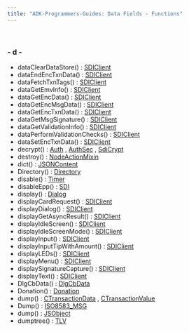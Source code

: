 ```yaml
---
title: "ADK-Programmers-Guides: Data Fields - Functions"
---
```


 

### - d -

- dataClearDataStore() : <a href="group__sdidata.md#ga1b5cc34ed0f55220536c998e0c62ecbb">SDIClient</a>
- dataEndEncTxnData() : <a href="group__sdidata.md#gaf159af0b9e2c4bf00124ff3d56cfe126">SDIClient</a>
- dataFetchTxnTags() : <a href="group__sdidata.md#ga9acbbd4302cbf4267f71e086f0a56128">SDIClient</a>
- dataGetEmvInfo() : <a href="group__sdidata.md#gab10031b5d21dc71c8661d0c5796e1225">SDIClient</a>
- dataGetEncData() : <a href="group__sdidata.md#ga813d7fedf922c7951b19a9a6fdb2fd88">SDIClient</a>
- dataGetEncMsgData() : <a href="group__sdidata.md#ga324bf519eb120e81b5077c1c0172766b">SDIClient</a>
- dataGetEncTxnData() : <a href="group__sdidata.md#ga45075f087fd2f85908653f8226074c91">SDIClient</a>
- dataGetMsgSignature() : <a href="group__sdidata.md#ga8291925fbde8e8f922860f33853dbeee">SDIClient</a>
- dataGetValidationInfo() : <a href="group__sdidata.md#gae50b2968049b499ce55b7227c0602857">SDIClient</a>
- dataPerformValidationChecks() : <a href="group__sdidata.md#gaead51427c138526d80b25c6fd02752c6">SDIClient</a>
- dataSetEncTxnData() : <a href="group__sdidata.md#ga01f90cbfe9791b31756c26a3025b6d9d">SDIClient</a>
- decrypt() : <a href="class_auth.md#af520b0e5403987294b00d0128f02d26e">Auth</a> , <a href="class_auth_sec.md#a1c31978e1efd0a840145ffe3ecc843c3">AuthSec</a> , <a href="classlibsdi_1_1_sdi_crypt.md#a7684301d03885939b4dccdd19d2807f4">SdiCrypt</a>
- destroy() : <a href="classpackmanlib_1_1nodeaction_1_1_node_action_mixin.md#a997ac515f8cd659ce5e5eabf1d6c3bd2">NodeActionMixin</a>
- dict() : <a href="classpackmanlib_1_1node_1_1_j_s_o_n_content.md#afa69507b8ff9910c7903732047fbba87">JSONContent</a>
- Directory() : <a href="class_directory.md#a38d47b06522240db90b8b01e51af6968">Directory</a>
- disable() : <a href="classsdi_1_1_timer.md#a8cfbbe53c1cf6e3054736daea3044c0f">Timer</a>
- disableEpp() : <a href="classlibsdi_1_1_s_d_i.md#a3ffe1f09009b4e4f915ba920b61541b2">SDI</a>
- display() : <a href="classlibsdi_1_1_dialog.md#a6c0c8abff6439cb7ff87d62cd27d0934">Dialog</a>
- displayCardRequest() : <a href="group__sdidisplay.md#gaef4175d6f3f65d71489a32680a8fd61f">SDIClient</a>
- displayDialog() : <a href="group__sdidisplay.md#ga16d8bea3e5a11f7164e3ce225ece9500">SDIClient</a>
- displayGetAsyncResult() : <a href="group__sdidisplay.md#gaaa69909a79a4a18a0cdacaa103a1ad77">SDIClient</a>
- displayIdleScreen() : <a href="group__sdidisplay.md#ga3465958027d8b0b80dd2eef84345d39d">SDIClient</a>
- displayIdleScreenMode() : <a href="group__sdidisplay.md#ga3c96a2b500a3a1a03298d44242c188c7">SDIClient</a>
- displayInput() : <a href="group__sdidisplay.md#ga1318cae26cf697940b77f5ae3cd7b836">SDIClient</a>
- displayInputTipWithAmount() : <a href="group__sdidisplay.md#ga80ccc4543482b08097ff08df6b985758">SDIClient</a>
- displayLEDs() : <a href="group__sdidisplay.md#ga81bcd0770b43444e43fd6ab3c9489827">SDIClient</a>
- displayMenu() : <a href="group__sdidisplay.md#ga2414de266c381974616ae16049a98f2b">SDIClient</a>
- displaySignatureCapture() : <a href="group__sdidisplay.md#gaf658018de94876a5d65e50f090fa5a63">SDIClient</a>
- displayText() : <a href="group__sdidisplay.md#gacfe3552d7e940337249c23e10250e3f2">SDIClient</a>
- DlgCbData() : <a href="struct_dlg_cb_data.md#a5202c76fa7aa1576242d563f2655ea56">DlgCbData</a>
- Donation() : <a href="classvficpl_1_1_donation.md#a87d748bbd4608d22d6478a69480f76aa">Donation</a>
- dump() : <a href="classcom__adksec__cmd_1_1_c_transaction_data.md#a7de861082da81700dd1481385268c4ff">CTransactionData</a> , <a href="classcom__adksec__cmd_1_1_c_transaction_value.md#a7de861082da81700dd1481385268c4ff">CTransactionValue</a>
- Dump() : <a href="class_i_s_o8583___m_s_g.md#a5f0c1db5272b67e06699e8aded732582">ISO8583_MSG</a>
- dump() : <a href="classvfiipc_1_1_j_s_object.md#af6c3be6bee9fde34c52d760c53ee8d1a">JSObject</a>
- dumptree() : <a href="classvfisdi_1_1_t_l_v.md#a99aee2ed96208af2ef520b3d8e9c6d97">TLV</a>
